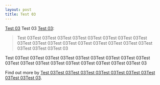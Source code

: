```yaml
---
layout: post
title: Test 03
---
```


[Test 03](http://jekyllrb.com) Test 03 [Test 03](https://github.com/mojombo/jekyll/blob/master/README.markdown):

  > Test 03Test 03Test 03Test 03Test 03Test 03Test 03Test 03Test 03Test 03Test 03Test 03Test 03Test 03Test 03Test 03Test 03Test 03Test 03Test 03Test 03

Test 03Test 03Test 03Test 03Test 03Test 03Test 03Test 03Test 03Test 03Test 03Test 03Test 03Test 03Test 03Test 03Test 03Test 03Test 03

Find out more by [Test 03Test 03Test 03Test 03Test 03Test 03Test 03Test 03Test 03Test 03](https://github.com/mojombo/jekyll).

